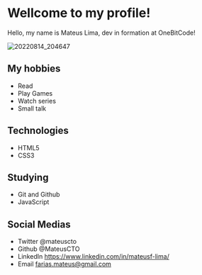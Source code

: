 # Wellcome to my profile!

Hello, my name is Mateus Lima, dev in formation at OneBitCode!

![20220814_204647](https://user-images.githubusercontent.com/107226870/184560731-85516f64-ff01-41e6-86bf-6b66a25ac72d.jpg)

## My hobbies

- Read
- Play Games
- Watch series
- Small talk

## Technologies

- HTML5
- CSS3

## Studying

- Git and Github
- JavaScript

## Social Medias

- Twitter @mateuscto
- Github @MateusCTO
- LinkedIn https://www.linkedin.com/in/mateusf-lima/
- Email farias.mateus@gmail.com
